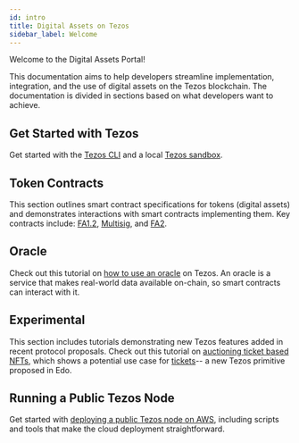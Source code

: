 ```yaml
---
id: intro
title: Digital Assets on Tezos
sidebar_label: Welcome
---
```


Welcome to the Digital Assets Portal! 

This documentation aims to help developers streamline implementation, integration, and the use of digital assets on the Tezos blockchain. The documentation is divided in sections based on what developers want to achieve.

## Get Started with Tezos

Get started with the [Tezos CLI](/docs/setup/1-tezos-client) and a local [Tezos sandbox](/docs/setup/2-sandbox).

## Token Contracts

This section outlines smart contract specifications for tokens (digital assets) and demonstrates interactions with smart contracts implementing them. Key contracts include: [FA1.2](/docs/token-contracts/fa12/1-fa12-intro), [Multisig](/docs/token-contracts/multisig-specialized/1-multisig-specialized-intro), and [FA2](https://medium.com/@TQTezos/introducing-fa2-a-multi-asset-interface-for-tezos-55173d505e5f).

## Oracle
Check out this tutorial on [how to use an oracle](/docs/oracle) on Tezos. An oracle is a service that makes real-world data available on-chain, so smart contracts can interact with it.

## Experimental
This section includes tutorials demonstrating new Tezos features added in recent protocol proposals. Check out this tutorial on [auctioning ticket based NFTs](/docs/experimental/ticket-auction), which shows a potential use case for [tickets](https://medium.com/tqtezos/tickets-on-tezos-part-1-a7cad8cc71cd)-- a new Tezos primitive proposed in Edo.

## Running a Public Tezos Node
Get started with [deploying a public Tezos node on AWS](/docs/run-a-node/1-run-a-node-intro), including scripts and tools that make the cloud deployment straightforward.



